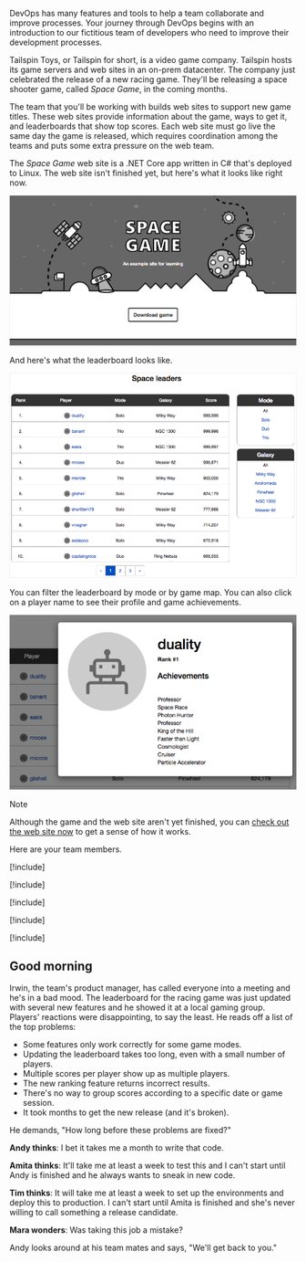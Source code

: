 DevOps has many features and tools to help a team collaborate and improve processes. Your journey through DevOps begins with an introduction to our fictitious team of developers who need to improve their development processes.

Tailspin Toys, or Tailspin for short, is a video game company. Tailspin hosts its game servers and web sites in an on-prem datacenter. The company just celebrated the release of a new racing game. They'll be releasing a space shooter game, called _Space Game_, in the coming months.

The team that you'll be working with builds web sites to support new game titles. These web sites provide information about the game, ways to get it, and leaderboards that show top scores. Each web site must go live the same day the game is released, which requires coordination among the teams and puts some extra pressure on the web team.

The _Space Game_ web site is a .NET Core app written in C# that's deployed to Linux. The web site isn't finished yet, but here's what it looks like right now.

<!-- TODO: Host this under our team account. -->
<!-- TODO: Throw a fake DNS name in front of this to hide the fact we're hosting it on Azure - the fictitious team isn't there yet. -->

![The Space Game web site](../media-draft/2-space-game-top.png)

And here's what the leaderboard looks like.

![The Space Game leaderboard](../media-draft/2-space-game-leaderboard.png)

You can filter the leaderboard by mode or by game map. You can also click on a player name to see their profile and game achievements.

![The Space Game web site](../media-draft/2-player-profile.png)

> [!NOTE]
> Although the game and the web site aren't yet finished, you can [check out the web site now](http://tailspin-spacegame-web.azurewebsites.net?azure-portal=true) to get a sense of how it works.

Here are your team members.

<!-- TODO: We need final graphics for the team members. -->

[!include[](../../shared/includes/meet-andy-row.md)]

[!include[](../../shared/includes/meet-amita-row.md)]

[!include[](../../shared/includes/meet-tim-row.md)]

[!include[](../../shared/includes/meet-irwin-row.md)]

[!include[](../../shared/includes/meet-mara-row.md)]

## Good morning

Irwin, the team's product manager, has called everyone into a meeting and he's in a bad mood. The leaderboard for the racing game was just updated with several new features and he showed it at a local gaming group. Players' reactions were disappointing, to say the least. He reads off a list of the top problems:

* Some features only work correctly for some game modes.
* Updating the leaderboard takes too long, even with a small number of players.
* Multiple scores per player show up as multiple players.
* The new ranking feature returns incorrect results.
* There's no way to group scores according to a specific date or game session.
* It took months to get the new release (and it's broken).

He demands, "How long before these problems are fixed?"

**Andy thinks**: I bet it takes me a month to write that code.

**Amita thinks**: It'll take me at least a week to test this and I can't start until Andy is finished and he always wants to sneak in new code.

**Tim thinks**: It will take me at least a week to set up the environments and deploy this to production. I can't start until Amita is finished and she's never willing to call something a release candidate.

**Mara wonders**: Was taking this job a mistake?

Andy looks around at his team mates and says, "We'll get back to you."
